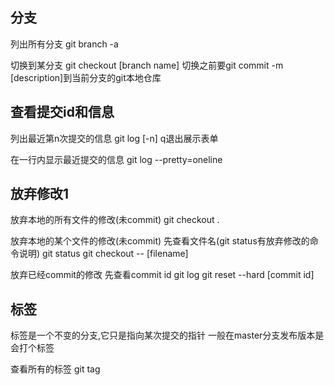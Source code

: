 分支
------------

列出所有分支
git branch -a

切换到某分支
git checkout [branch name]
切换之前要git commit -m [description]到当前分支的git本地仓库

查看提交id和信息
------------

列出最近第n次提交的信息
git log [-n]
q退出展示表单

在一行内显示最近提交的信息
git log --pretty=oneline

放弃修改1
------------

放弃本地的所有文件的修改(未commit)
git checkout .

放弃本地的某个文件的修改(未commit)
先查看文件名(git status有放弃修改的命令说明)
git status
git checkout -- [filename]

放弃已经commit的修改
先查看commit id
git log
git reset --hard [commit id]

标签
------------
标签是一个不变的分支,它只是指向某次提交的指针
一般在master分支发布版本是会打个标签

查看所有的标签
git tag
